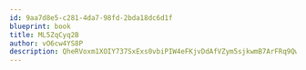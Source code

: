 ```yaml
---
id: 9aa7d8e5-c281-4da7-98fd-2bda18dc6d1f
blueprint: book
title: ML5ZqCyq2B
author: vO6cw4YS8P
description: QheRVoxm1XOIY737SxExs0vbiPIW4eFKjvDdAfVZym5sjkwmB7ArFRq9QwPipqtrHHOwm3ftHnS36JgAanfNWg9qPDCeBZ76fzMX
---
```

